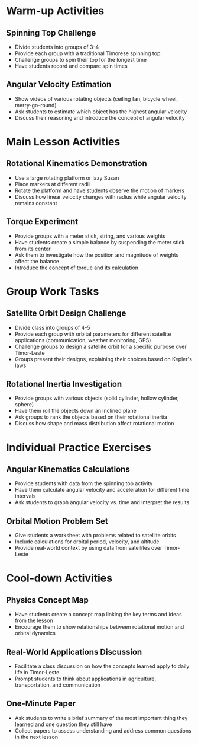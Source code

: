 # Warm-up Activities

## Spinning Top Challenge
- Divide students into groups of 3-4
- Provide each group with a traditional Timorese spinning top
- Challenge groups to spin their top for the longest time
- Have students record and compare spin times

## Angular Velocity Estimation
- Show videos of various rotating objects (ceiling fan, bicycle wheel, merry-go-round)
- Ask students to estimate which object has the highest angular velocity
- Discuss their reasoning and introduce the concept of angular velocity

# Main Lesson Activities

## Rotational Kinematics Demonstration
- Use a large rotating platform or lazy Susan
- Place markers at different radii
- Rotate the platform and have students observe the motion of markers
- Discuss how linear velocity changes with radius while angular velocity remains constant

## Torque Experiment
- Provide groups with a meter stick, string, and various weights
- Have students create a simple balance by suspending the meter stick from its center
- Ask them to investigate how the position and magnitude of weights affect the balance
- Introduce the concept of torque and its calculation

# Group Work Tasks

## Satellite Orbit Design Challenge
- Divide class into groups of 4-5
- Provide each group with orbital parameters for different satellite applications (communication, weather monitoring, GPS)
- Challenge groups to design a satellite orbit for a specific purpose over Timor-Leste
- Groups present their designs, explaining their choices based on Kepler's laws

## Rotational Inertia Investigation
- Provide groups with various objects (solid cylinder, hollow cylinder, sphere)
- Have them roll the objects down an inclined plane
- Ask groups to rank the objects based on their rotational inertia
- Discuss how shape and mass distribution affect rotational motion

# Individual Practice Exercises

## Angular Kinematics Calculations
- Provide students with data from the spinning top activity
- Have them calculate angular velocity and acceleration for different time intervals
- Ask students to graph angular velocity vs. time and interpret the results

## Orbital Motion Problem Set
- Give students a worksheet with problems related to satellite orbits
- Include calculations for orbital period, velocity, and altitude
- Provide real-world context by using data from satellites over Timor-Leste

# Cool-down Activities

## Physics Concept Map
- Have students create a concept map linking the key terms and ideas from the lesson
- Encourage them to show relationships between rotational motion and orbital dynamics

## Real-World Applications Discussion
- Facilitate a class discussion on how the concepts learned apply to daily life in Timor-Leste
- Prompt students to think about applications in agriculture, transportation, and communication

## One-Minute Paper
- Ask students to write a brief summary of the most important thing they learned and one question they still have
- Collect papers to assess understanding and address common questions in the next lesson